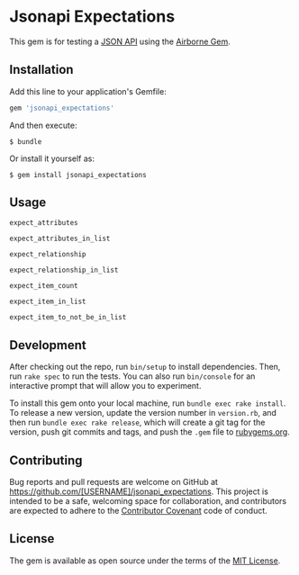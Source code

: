 # Jsonapi Expectations

This gem is for testing a [JSON API](http://jsonapi.org/) using the [Airborne Gem](https://github.com/brooklynDev/airborne). 

## Installation

Add this line to your application's Gemfile:

```ruby
gem 'jsonapi_expectations'
```

And then execute:

    $ bundle

Or install it yourself as:

    $ gem install jsonapi_expectations

## Usage

`expect_attributes`

`expect_attributes_in_list`

`expect_relationship`

`expect_relationship_in_list`

`expect_item_count`

`expect_item_in_list`

`expect_item_to_not_be_in_list`

## Development

After checking out the repo, run `bin/setup` to install dependencies. Then, run `rake spec` to run the tests. You can also run `bin/console` for an interactive prompt that will allow you to experiment.

To install this gem onto your local machine, run `bundle exec rake install`. To release a new version, update the version number in `version.rb`, and then run `bundle exec rake release`, which will create a git tag for the version, push git commits and tags, and push the `.gem` file to [rubygems.org](https://rubygems.org).

## Contributing

Bug reports and pull requests are welcome on GitHub at https://github.com/[USERNAME]/jsonapi_expectations. This project is intended to be a safe, welcoming space for collaboration, and contributors are expected to adhere to the [Contributor Covenant](http://contributor-covenant.org) code of conduct.


## License

The gem is available as open source under the terms of the [MIT License](http://opensource.org/licenses/MIT).

